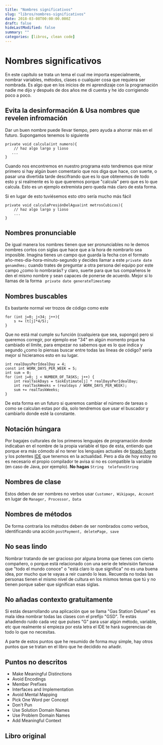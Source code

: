 ```yaml
---
title: "Nombres significativos"
slug: "libros/nombres-significativos"
date: 2018-03-08T00:00:00.000Z
draft: false
hideLastModified: false
summary: ""
categories: [libros, clean code]
---
```


Nombres significativos
================================================================================

  En este capítulo se trata un tema el cual me importa especialmente, nombrar 
  variables, métodos, clases o cualquier cosa que requiera ser nombrada. Es 
  algo que en los inicios de mi aprendizaje con la programación nadie me dijo
  y después de dos años me di cuenta y he ido corrigiendo poco a poco.

Evita la desinformación & Usa nombres que revelen infromación
--------------------------------------------------------------------------------

  Dar un buen nombre puede llevar tiempo, pero ayuda a ahorrar más en el 
  futuro. Supongamos tenemos lo siguiente

  ``````````````````````````````````````````````````````````````````````````````
  private void calcula(int numero){
      // haz algo largo y lioso
     ...
  }
  ``````````````````````````````````````````````````````````````````````````````

  Cuando nos encontremos en nuestro programa esto tendremos que mirar primero 
  si hay algún buen comentario que nos diga que hace, con suerte, o pasar una 
  divertida tarde descifrando que es lo que obtenemos de todo esto y si 
  realmente es lo que queremos porque "calcula" pero que es lo que calcula. 
  Esto es un ejemplo extremista pero queda más claro de esta forma.

  Si en lugar de esto tuviésemos esto otro sería mucho más fácil

  ``````````````````````````````````````````````````````````````````````````````
  private void calculaPresiónDelAgua(int metrosCubicos){
      // haz algo largo y lioso
      ...
  }
  ``````````````````````````````````````````````````````````````````````````````

Nombres pronunciable
--------------------------------------------------------------------------------

  De igual manera los nombres tienen que ser pronunciables no le demos nombres
  cortos con siglas que hace que a la hora de nombrarlo sea imposible. 
  Imagina tienes un campo que guarda la fecha con el formato 
  año-mes-dia-hora-minuto-segundo y decides llamar a este ```private date 
  genamdhms;```  cuando trates de preguntar a otra persona del equipo por 
  este campo ¿como lo nombrarás? y claro, suerte para que tus compañeros le 
  den el mismo nombre y sean capaces de ponerse de acuerdo. Mejor si lo 
  llamas de la forma ``` private date generateTimestamp```

Nombres buscables
--------------------------------------------------------------------------------

  Es bastante normal ver trozos de código como este

  ``````````````````````````````````````````````````````````````````````````````
  for (int j=0; j<34; j++){
      s += (t[j]*4/5);
  }
  ``````````````````````````````````````````````````````````````````````````````

  Que no está mal cumple su función (cualquiera que sea, supongo) pero si 
  queremos corregir, por ejemplo ese "34" en algún momento prque ha cambiado 
  el límite, para empezar no sabemos que es lo que indica y segundo ¿como lo 
  piensas buscar entre todas las líneas de código? sería mejor si hicieramos
  esto en su lugar.

  ``````````````````````````````````````````````````````````````````````````````
  int realDaysPerIdealDay = 4;
  const int WORK_DAYS_PER_WEEK = 5;
  int sum = 0;
  for (int j=0; j < NUMBER_OF_TASKS; j++) {
      int realTaskDays = taskEstimate[j] * realDaysPerIdealDay;
      int realTaskWeeks = (realdays / WORK_DAYS_PER_WEEK);
      sum += realTaskWeeks;
  }
  ``````````````````````````````````````````````````````````````````````````````

  De esta forma en un futuro si queremos cambiar el número de tareas o como se
  calculan estas por día, solo tendremos que usar el buscador y cambiarlo 
  donde esté la constante.

Notación húngara
--------------------------------------------------------------------------------

  Por bagajes culturales de los primeros lenguajes de programación donde 
  indicaban en el nombre de la propia variable el tipo de esta, entiendo que 
  porque era más cómodo al no tener los lenguajes actuales de [tipado fuerte]
  y los potentes [IDE] que tenemos en la actualidad. Pero a día de hoy estoy 
  no es necesario el propio compilador te avisa si no es compatible la 
  variable (en caso de Java, por ejemplo). **No hagas** ```String 
  telefonoString```

Nombres de clase
--------------------------------------------------------------------------------

  Estos deben de ser nombres no verbos usar ```Customer, Wikipage, Account``` 
  en lugar de ```Manager, Processor, Data```

Nombres de métodos
--------------------------------------------------------------------------------

  De forma contraria los métodos deben de ser nombrados como verbos, 
  identificando una acción ```postPayment, deletePage, save```

No seas lindo
--------------------------------------------------------------------------------

  Nombrar tratando de ser gracioso por alguna broma que tienes con cierto 
  compañero, o porque está relacionado con una serie de televisión famosa que
  "todo el mundo conoce" o "está claro lo que significa" no es una buena 
  idea, por mucho que te vayas a reir cuando lo leas. Recuerda no todas las 
  personas tienen el mismo nivel de cultura en los mismos temas que tú y no 
  tienen porque saber que significan esas siglas.

No añadas contexto gratuitamente
--------------------------------------------------------------------------------

  Si estás desarrollando una aplicación que se llama "Gas Station Deluxe" es 
  mala idea nombrar todas las clases con el prefijo "GSD". Te estás añadiendo
  ruido cada vez que pulses "G" para usar algún método, variable, etc que 
  realmente si empieza por esta letra el IDE te hará sugerencias de todo lo 
  que no necesitas.

  A parte de estos puntos que he resumido de forma muy simple, hay otros 
  puntos que se tratan en el libro que he decidido no añadir.

Puntos no descritos
--------------------------------------------------------------------------------

  - Make Meaningful Distinctions
  - Avoid Encodings
  - Member Prefixes
  - Interfaces and Implementation
  - Avoid Mental Mapping
  - Pick One Word per Concept
  - Don't Pun
  - Use Solution Domain Names
  - Use Problem Domain Names
  - Add Meaningful Context

Libro original
--------------------------------------------------------------------------------

[Libro original]: https://leer.amazon.es/kp/embed?asin=B001GSTOAM&preview=newtab&linkCode=kpe&ref_=cm_sw_r_kb_dp_bopYAb3Y71AX3&tag=5413
[tipado fuerte]: https://es.wikipedia.org/wiki/Tipado_fuerte
[IDE]: https://es.wikipedia.org/wiki/Entorno_de_desarrollo_integrado
